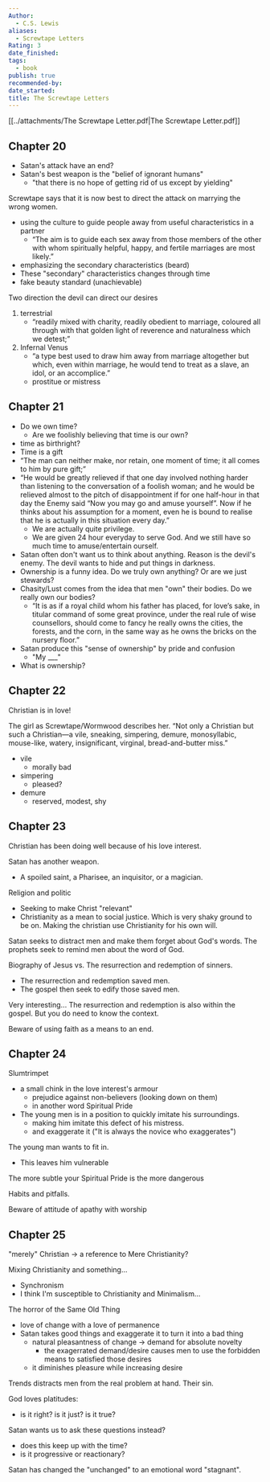 ```yaml
---
Author:
  - C.S. Lewis
aliases:
  - Screwtape Letters
Rating: 3
date_finished: 
tags:
  - book
publish: true
recommended-by: 
date_started: 
title: The Screwtape Letters
---
```

[[../attachments/The Screwtape Letter.pdf|The Screwtape Letter.pdf]]
## Chapter 20
- Satan's attack have an end?
- Satan's best weapon is the "belief of ignorant humans"
    - "that there is no hope of getting rid of us except by yielding"

Screwtape says that it is now best to direct the attack on marrying the wrong women.
- using the culture to guide people away from useful characteristics in a partner
    - “The aim is to guide each sex away from those members of the other with whom spiritually helpful, happy, and fertile marriages are most likely.”
- emphasizing the secondary characteristics (beard)
- These "secondary" characteristics changes through time
- fake beauty standard (unachievable)

Two direction the devil can direct our desires
1. terrestrial
    - “readily mixed with charity, readily obedient to marriage, coloured all through with that golden light of reverence and naturalness which we detest;”
2. Infernal Venus
    - “a type best used to draw him away from marriage altogether but which, even within marriage, he would tend to treat as a slave, an idol, or an accomplice.”
    - prostitue or mistress

## Chapter 21

- Do we own time?
    - Are we foolishly believing that time is our own?
- time as birthright?
- Time is a gift
- “The man can neither make, nor retain, one moment of time; it all comes to him by pure gift;”
- “He would be greatly relieved if that one day involved nothing harder than listening to the conversation of a foolish woman; and he would be relieved almost to the pitch of disappointment if for one half-hour in that day the Enemy said “Now you may go and amuse yourself”. Now if he thinks about his assumption for a moment, even he is bound to realise that he is actually in this situation every day.”
    - We are actually quite privilege.
    - We are given 24 hour everyday to serve God. And we still have so much time to amuse/entertain ourself.
- Satan often don't want us to think about anything. Reason is the devil's enemy. The devil wants to hide and put things in darkness.
- Ownership is a funny idea. Do we truly own anything? Or are we just stewards?
- Chasity/Lust comes from the idea that men "own" their bodies. Do we really own our bodies?
    - “It is as if a royal child whom his father has placed, for love’s sake, in titular command of some great province, under the real rule of wise counsellors, should come to fancy he really owns the cities, the forests, and the corn, in the same way as he owns the bricks on the nursery floor.”
- Satan produce this "sense of ownership" by pride and confusion
    - "My ___" 
- What is ownership?

## Chapter 22
Christian is in love!

The girl as Screwtape/Wormwood describes her.
“Not only a Christian but such a Christian—a vile, sneaking, simpering, demure, monosyllabic, mouse-like, watery, insignificant, virginal, bread-and-butter miss.”

- vile
    - morally bad
- simpering
    - pleased?
- demure
    - reserved, modest, shy

## Chapter 23
Christian has been doing well because of his love interest.

Satan has another weapon.
- A spoiled saint, a Pharisee, an inquisitor, or a magician.

Religion and politic
- Seeking to make Christ "relevant"
- Christianity as a mean to social justice. Which is very shaky ground to be on. Making the christian use Christianity for his own will.

Satan seeks to distract men and make them forget about God's words. The prophets seek to remind men about the word of God.

Biography of Jesus vs. The resurrection and redemption of sinners.
- The resurrection and redemption saved men.
- The gospel then seek to edify those saved men.

Very interesting...
The resurrection and redemption is also within the gospel. But you do need to know the context.

Beware of using faith as a means to an end.

## Chapter 24
Slumtrimpet
- a small chink in the love interest's armour
    - prejudice against non-believers (looking down on them)
    - in another word Spiritual Pride
- The young men is in a position to quickly imitate his surroundings.
    - making him imitate this defect of his mistress. 
    - and exaggerate it ("It is always the novice who exaggerates")

The young man wants to fit in.
- This leaves him vulnerable

The more subtle your Spiritual Pride is the more dangerous

Habits and pitfalls.

Beware of attitude of apathy with worship

## Chapter 25

"merely" Christian -> a reference to Mere Christianity?

Mixing Christianity and something...
- Synchronism
- I think I'm susceptible to Christianity and Minimalism...

The horror of the Same Old Thing
- love of change with a love of permanence
- Satan takes good things and exaggerate it to turn it into a bad thing
    - natural pleasantness of change -> demand for absolute novelty
        - the exagerrated demand/desire causes men to use the forbidden means to satisfied those desires
    - it diminishes pleasure while increasing desire

Trends distracts men from the real problem at hand. Their sin.

God loves platitudes:
- is it right? is it just? is it true?

Satan wants us to ask these questions instead?
- does this keep up with the time?
- is it progressive or reactionary?

Satan has changed the "unchanged" to an emotional word "stagnant".
